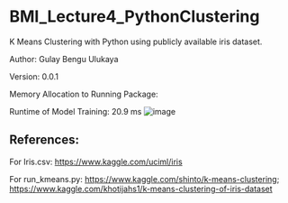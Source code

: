 # BMI_Lecture4_PythonClustering
K Means Clustering with Python using publicly available iris dataset.

Author: Gulay Bengu Ulukaya

Version: 0.0.1

Memory Allocation to Running Package:


Runtime of Model Training: 20.9 ms
![image](https://user-images.githubusercontent.com/61863714/134284756-a4ff8b26-f4e0-4bc4-9896-d151914fe680.png)

References:
----------
For Iris.csv:
  https://www.kaggle.com/uciml/iris
  
For run_kmeans.py:
  https://www.kaggle.com/shinto/k-means-clustering;
  https://www.kaggle.com/khotijahs1/k-means-clustering-of-iris-dataset
